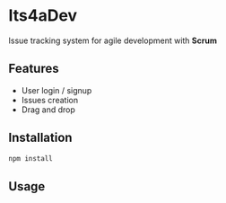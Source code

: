 # Its4aDev

Issue tracking system for agile development with **Scrum**

## Features

- User login / signup
- Issues creation
- Drag and drop

## Installation

```javascript
npm install
```

## Usage

